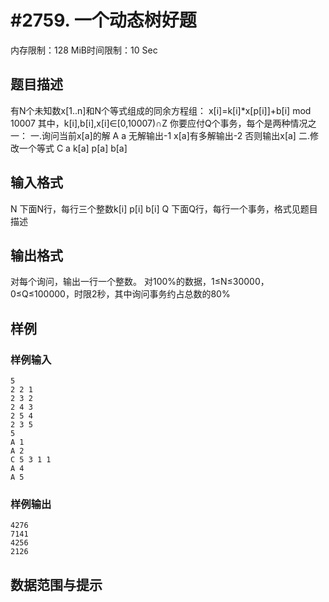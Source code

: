 # #2759. 一个动态树好题

内存限制：128 MiB时间限制：10 Sec

## 题目描述

有N个未知数x[1..n]和N个等式组成的同余方程组：
x[i]=k[i]*x[p[i]]+b[i] mod 10007
其中，k[i],b[i],x[i]&isin;[0,10007)&cap;Z
你要应付Q个事务，每个是两种情况之一：
一.询问当前x[a]的解
A a
无解输出-1
x[a]有多解输出-2
否则输出x[a]
二.修改一个等式
C a k[a] p[a] b[a]


## 输入格式

N
下面N行，每行三个整数k[i] p[i] b[i]
Q
下面Q行，每行一个事务，格式见题目描述

## 输出格式

对每个询问，输出一行一个整数。
对100%的数据，1&le;N&le;30000，0&le;Q&le;100000，时限2秒，其中询问事务约占总数的80%


## 样例

### 样例输入

    
    5
    2 2 1
    2 3 2
    2 4 3
    2 5 4
    2 3 5
    5
    A 1
    A 2
    C 5 3 1 1
    A 4
    A 5
    
    

### 样例输出

    
    4276
    7141
    4256
    2126
    
    

## 数据范围与提示
